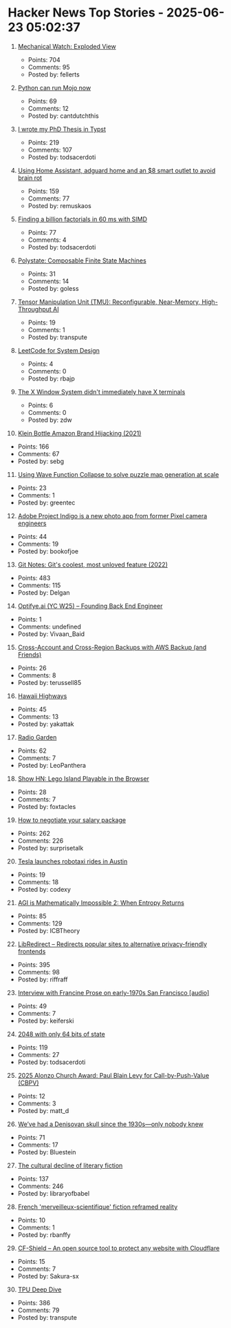 # Hacker News Top Stories - 2025-06-23 05:02:37

1. [Mechanical Watch: Exploded View](https://fellerts.no/projects/epoch.html)
   - Points: 704
   - Comments: 95
   - Posted by: fellerts

2. [Python can run Mojo now](https://koaning.io/posts/giving-mojo-a-spin/)
   - Points: 69
   - Comments: 12
   - Posted by: cantdutchthis

3. [I wrote my PhD Thesis in Typst](https://fransskarman.com/phd_thesis_in_typst.html)
   - Points: 219
   - Comments: 107
   - Posted by: todsacerdoti

4. [Using Home Assistant, adguard home and an $8 smart outlet to avoid brain rot](https://www.romanklasen.com/blog/beating-brainrot-by-button/)
   - Points: 159
   - Comments: 77
   - Posted by: remuskaos

5. [Finding a billion factorials in 60 ms with SIMD](https://codeforces.com/blog/entry/143279)
   - Points: 77
   - Comments: 4
   - Posted by: todsacerdoti

6. [Polystate: Composable Finite State Machines](https://github.com/sdzx-1/polystate)
   - Points: 31
   - Comments: 14
   - Posted by: goless

7. [Tensor Manipulation Unit (TMU): Reconfigurable, Near-Memory, High-Throughput AI](https://arxiv.org/abs/2506.14364)
   - Points: 19
   - Comments: 1
   - Posted by: transpute

8. [LeetCode for System Design](https://leetsys.dev)
   - Points: 4
   - Comments: 0
   - Posted by: rbajp

9. [The X Window System didn't immediately have X terminals](https://utcc.utoronto.ca/~cks/space/blog/unix/XTerminalsNotImmediate)
   - Points: 6
   - Comments: 0
   - Posted by: zdw

10. [Klein Bottle Amazon Brand Hijacking (2021)](https://www.kleinbottle.com/Amazon_Brand_Hijacking.html)
   - Points: 166
   - Comments: 67
   - Posted by: sebg

11. [Using Wave Function Collapse to solve puzzle map generation at scale](https://sublevelgames.github.io/blogs/2025-06-22-nurikabe-map-gen-with-wfc/)
   - Points: 23
   - Comments: 1
   - Posted by: greentec

12. [Adobe Project Indigo is a new photo app from former Pixel camera engineers](https://www.engadget.com/apps/adobe-project-indigo-is-a-new-photo-app-from-former-pixel-camera-engineers-213453207.html)
   - Points: 44
   - Comments: 19
   - Posted by: bookofjoe

13. [Git Notes: Git's coolest, most unloved­ feature (2022)](https://tylercipriani.com/blog/2022/11/19/git-notes-gits-coolest-most-unloved-feature/)
   - Points: 483
   - Comments: 115
   - Posted by: Delgan

14. [Optifye.ai (YC W25) – Founding Back End Engineer](undefined)
   - Points: 1
   - Comments: undefined
   - Posted by: Vivaan_Baid

15. [Cross-Account and Cross-Region Backups with AWS Backup (and Friends)](https://tylerrussell.dev/2025/06/20/cross-account-and-region-backups-with-aws-backup-and-friends/)
   - Points: 26
   - Comments: 8
   - Posted by: terussell85

16. [Hawaii Highways](http://www.hawaiihighways.com/)
   - Points: 45
   - Comments: 13
   - Posted by: yakattak

17. [Radio Garden](https://radio.garden/?2025)
   - Points: 62
   - Comments: 7
   - Posted by: LeoPanthera

18. [Show HN: Lego Island Playable in the Browser](https://isle.pizza)
   - Points: 28
   - Comments: 7
   - Posted by: foxtacles

19. [How to negotiate your salary package](https://www.complexsystemspodcast.com/episodes/how-to-negotiate-your-salary-package/)
   - Points: 262
   - Comments: 226
   - Posted by: surprisetalk

20. [Tesla launches robotaxi rides in Austin](https://techcrunch.com/2025/06/22/tesla-launches-robotaxi-rides-in-austin-with-big-promises-and-unanswered-questions/)
   - Points: 19
   - Comments: 18
   - Posted by: codexy

21. [AGI is Mathematically Impossible 2: When Entropy Returns](https://philarchive.org/archive/SCHAIM-14)
   - Points: 85
   - Comments: 129
   - Posted by: ICBTheory

22. [LibRedirect – Redirects popular sites to alternative privacy-friendly frontends](https://libredirect.github.io)
   - Points: 395
   - Comments: 98
   - Posted by: riffraff

23. [Interview with Francine Prose on early-1970s San Francisco [audio]](https://www.laphamsquarterly.org/content/episode-3-francine-prose)
   - Points: 49
   - Comments: 7
   - Posted by: keiferski

24. [2048 with only 64 bits of state](https://github.com/izabera/bitwise-challenge-2048)
   - Points: 119
   - Comments: 27
   - Posted by: todsacerdoti

25. [2025 Alonzo Church Award: Paul Blain Levy for Call-by-Push-Value (CBPV)](https://siglog.org/winner-of-the-2025-alonzo-church-award/)
   - Points: 12
   - Comments: 3
   - Posted by: matt_d

26. [We’ve had a Denisovan skull since the 1930s—only nobody knew](https://arstechnica.com/science/2025/06/the-controversial-dragon-man-skull-was-a-denisovan/)
   - Points: 71
   - Comments: 17
   - Posted by: Bluestein

27. [The cultural decline of literary fiction](https://oyyy.substack.com/p/the-cultural-decline-of-literary)
   - Points: 137
   - Comments: 246
   - Posted by: libraryofbabel

28. [French 'merveilleux-scientifique' fiction reframed reality](https://aeon.co/essays/how-french-merveilleux-scientifique-fiction-reframed-reality)
   - Points: 10
   - Comments: 1
   - Posted by: rbanffy

29. [CF-Shield – An open source tool to protect any website with Cloudflare](https://github.com/Sakura-sx/cf-shield)
   - Points: 15
   - Comments: 7
   - Posted by: Sakura-sx

30. [TPU Deep Dive](https://henryhmko.github.io/posts/tpu/tpu.html)
   - Points: 386
   - Comments: 79
   - Posted by: transpute

